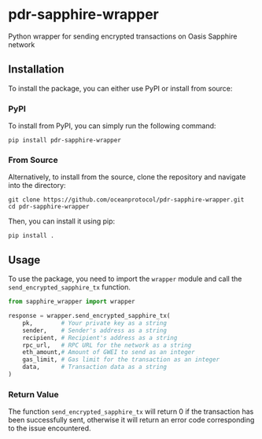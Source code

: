 # pdr-sapphire-wrapper

Python wrapper for sending encrypted transactions on Oasis Sapphire network

## Installation

To install the package, you can either use PyPI or install from source:

### PyPI

To install from PyPI, you can simply run the following command:

```shell
pip install pdr-sapphire-wrapper
```

### From Source

Alternatively, to install from the source, clone the repository and navigate into the directory:

```shell
git clone https://github.com/oceanprotocol/pdr-sapphire-wrapper.git
cd pdr-sapphire-wrapper
```

Then, you can install it using pip:

```shell
pip install .
```

## Usage

To use the package, you need to import the `wrapper` module and call the `send_encrypted_sapphire_tx` function.

```python
from sapphire_wrapper import wrapper

response = wrapper.send_encrypted_sapphire_tx(
    pk,        # Your private key as a string
    sender,    # Sender's address as a string
    recipient, # Recipient's address as a string
    rpc_url,   # RPC URL for the network as a string
    eth_amount,# Amount of GWEI to send as an integer
    gas_limit, # Gas limit for the transaction as an integer
    data,      # Transaction data as a string
)
```

### Return Value

The function `send_encrypted_sapphire_tx` will return 0 if the transaction has been successfully sent, otherwise it will return an error code corresponding to the issue encountered.